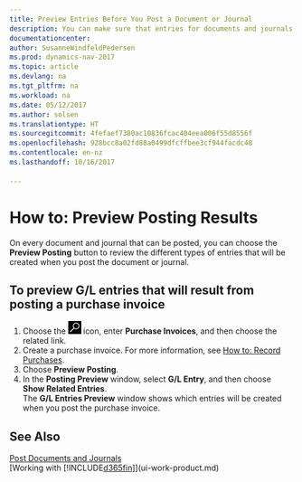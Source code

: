 ```yaml
---
title: Preview Entries Before You Post a Document or Journal
description: You can make sure that entries for documents and journals are accurate before you post them to the general ledger.
documentationcenter: 
author: SusanneWindfeldPedersen
ms.prod: dynamics-nav-2017
ms.topic: article
ms.devlang: na
ms.tgt_pltfrm: na
ms.workload: na
ms.date: 05/12/2017
ms.author: solsen
ms.translationtype: HT
ms.sourcegitcommit: 4fefaef7380ac10836fcac404eea006f55d8556f
ms.openlocfilehash: 928bcc8a02fd88a0499dfcffbee3cf944facdc48
ms.contentlocale: en-nz
ms.lasthandoff: 10/16/2017

---
```

# <a name="how-to-preview-posting-results"></a>How to: Preview Posting Results
On every document and journal that can be posted, you can choose the **Preview Posting** button to review the different types of entries that will be created when you post the document or journal.

## <a name="to-preview-gl-entries-that-will-result-from-posting-a-purchase-invoice"></a>To preview G/L entries that will result from posting a purchase invoice
1. Choose the ![Search for Page or Report](media/ui-search/search_small.png "Search for Page or Report icon") icon, enter **Purchase Invoices**, and then choose the related link.
2. Create a purchase invoice. For more information, see [How to: Record Purchases](purchasing-how-record-purchases.md).
3. Choose **Preview Posting**.
4. In the **Posting Preview** window, select **G/L Entry**, and then choose **Show Related Entries**.  
   The **G/L Entries Preview** window shows which entries will be created when you post the purchase invoice.

## <a name="see-also"></a>See Also
[Post Documents and Journals](ui-post-documents-journals.md)  
[Working with [!INCLUDE[d365fin](includes/d365fin_md.md)]](ui-work-product.md)


